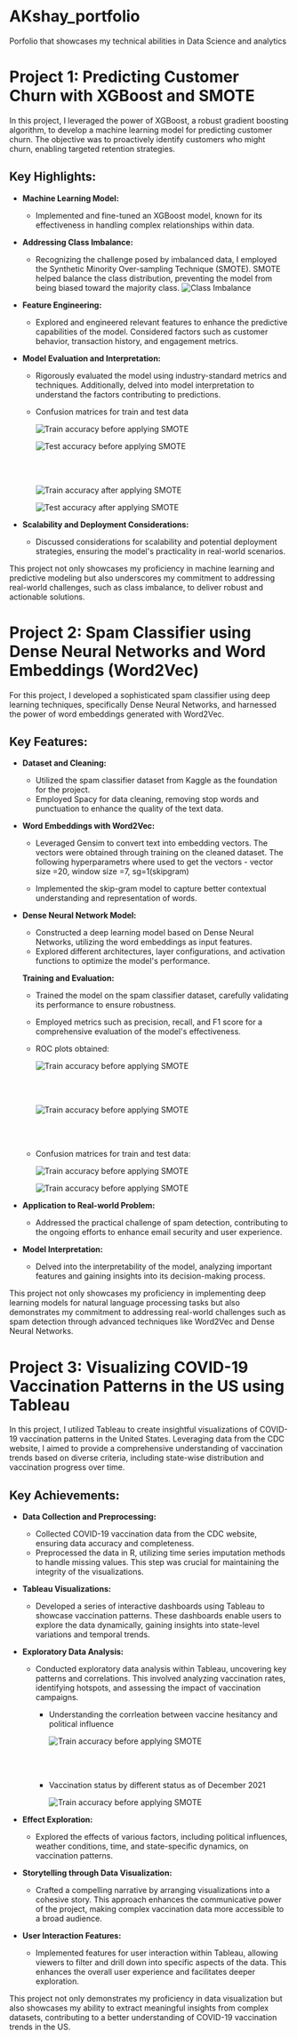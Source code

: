 # AKshay_portfolio
Porfolio that showcases my technical abilities in Data Science and analytics

# Project 1: Predicting Customer Churn with XGBoost and SMOTE

In this project, I leveraged the power of XGBoost, a robust gradient boosting algorithm, to develop a machine learning model for predicting customer churn. The objective was to proactively identify customers who might churn, enabling targeted retention strategies.

## Key Highlights:

- **Machine Learning Model:**
  - Implemented and fine-tuned an XGBoost model, known for its effectiveness in handling complex relationships within data.

- **Addressing Class Imbalance:**
  - Recognizing the challenge posed by imbalanced data, I employed the Synthetic Minority Over-sampling Technique (SMOTE). SMOTE helped balance the class distribution, preventing the model from being biased toward the majority class.
    ![Class Imbalance](./imbal.PNG "example1")

- **Feature Engineering:**
  - Explored and engineered relevant features to enhance the predictive capabilities of the model. Considered factors such as customer behavior, transaction history, and engagement metrics.

- **Model Evaluation and Interpretation:**
  - Rigorously evaluated the model using industry-standard metrics and techniques. Additionally, delved into model interpretation to understand the factors contributing to predictions.
    
  - Confusion matrices for train and test data
  
    ![Train accuracy before applying SMOTE](./train_conf_xg.PNG)
    
    ![Test accuracy before applying SMOTE](./test_cong_xg.PNG)
 
    <br><br> <!-- Adding line breaks for spacing -->
 
    ![Train accuracy after applying SMOTE](./train_conf_xg_smote.PNG)
    
    ![Test accuracy after applying SMOTE](./test_conf_xg_smote.PNG)

- **Scalability and Deployment Considerations:**
  - Discussed considerations for scalability and potential deployment strategies, ensuring the model's practicality in real-world scenarios.

This project not only showcases my proficiency in machine learning and predictive modeling but also underscores my commitment to addressing real-world challenges, such as class imbalance, to deliver robust and actionable solutions.

# Project 2: Spam Classifier using Dense Neural Networks and Word Embeddings (Word2Vec)

For this project, I developed a sophisticated spam classifier using deep learning techniques, specifically Dense Neural Networks, and harnessed the power of word embeddings generated with Word2Vec.

## Key Features:

- **Dataset and Cleaning:**
  - Utilized the spam classifier dataset from Kaggle as the foundation for the project.
  - Employed Spacy for data cleaning, removing stop words and punctuation to enhance the quality of the text data.

- **Word Embeddings with Word2Vec:**
  - Leveraged Gensim to convert text into embedding vectors. The vectors were obtained through training on the cleaned dataset. The following hyperparametrs where used to get the vectors - vector size =20, window size =7, sg=1(skipgram)
  
  - Implemented the skip-gram model to capture better contextual understanding and representation of words.

- **Dense Neural Network Model:**
  - Constructed a deep learning model based on Dense Neural Networks, utilizing the word embeddings as input features.
  - Explored different architectures, layer configurations, and activation functions to optimize the model's performance.

  **Training and Evaluation:**
  - Trained the model on the spam classifier dataset, carefully validating its performance to ensure robustness.
  - Employed metrics such as precision, recall, and F1 score for a comprehensive evaluation of the model's effectiveness.
    
  - ROC plots obtained:

    ![Train accuracy before applying SMOTE](./ROC_train_title.PNG)
 
    <br><br> <!-- Adding line breaks for spacing -->
    
    ![Train accuracy before applying SMOTE](./ROC_test_title.PNG)

    <br><br> <!-- Adding line breaks for spacing -->
    
  - Confusion matrices for train and test data:

    ![Train accuracy before applying SMOTE](./conf_embed_traon.PNG)

    ![Train accuracy before applying SMOTE](./conf_embed_test.PNG)

- **Application to Real-world Problem:**
  - Addressed the practical challenge of spam detection, contributing to the ongoing efforts to enhance email security and user experience.

- **Model Interpretation:**
  - Delved into the interpretability of the model, analyzing important features and gaining insights into its decision-making process.

This project not only showcases my proficiency in implementing deep learning models for natural language processing tasks but also demonstrates my commitment to addressing real-world challenges such as spam detection through advanced techniques like Word2Vec and Dense Neural Networks.


# Project 3: Visualizing COVID-19 Vaccination Patterns in the US using Tableau

In this project, I utilized Tableau to create insightful visualizations of COVID-19 vaccination patterns in the United States. Leveraging data from the CDC website, I aimed to provide a comprehensive understanding of vaccination trends based on diverse criteria, including state-wise distribution and vaccination progress over time.

## Key Achievements:

- **Data Collection and Preprocessing:**
  - Collected COVID-19 vaccination data from the CDC website, ensuring data accuracy and completeness.
  - Preprocessed the data in R, utilizing time series imputation methods to handle missing values. This step was crucial for maintaining the integrity of the visualizations.

- **Tableau Visualizations:**
  - Developed a series of interactive dashboards using Tableau to showcase vaccination patterns. These dashboards enable users to explore the data dynamically, gaining insights into state-level variations and temporal trends.
 

- **Exploratory Data Analysis:**
  - Conducted exploratory data analysis within Tableau, uncovering key patterns and correlations. This involved analyzing vaccination rates, identifying hotspots, and assessing the impact of vaccination campaigns.
 
    - Understanding the corrleation between vaccine hesitancy and political influence

      ![Train accuracy before applying SMOTE](./DoH_top_10.PNG)

      <br><br> <!-- Adding line breaks for spacing -->

    - Vaccination status by different status as of December 2021

      ![Train accuracy before applying SMOTE](./tableau1.PNG)
      

- **Effect Exploration:**
  - Explored the effects of various factors, including political influences, weather conditions, time, and state-specific dynamics, on vaccination patterns.

- **Storytelling through Data Visualization:**
  - Crafted a compelling narrative by arranging visualizations into a cohesive story. This approach enhances the communicative power of the project, making complex vaccination data more accessible to a broad audience.

- **User Interaction Features:**
  - Implemented features for user interaction within Tableau, allowing viewers to filter and drill down into specific aspects of the data. This enhances the overall user experience and facilitates deeper exploration.

This project not only demonstrates my proficiency in data visualization but also showcases my ability to extract meaningful insights from complex datasets, contributing to a better understanding of COVID-19 vaccination trends in the US.

